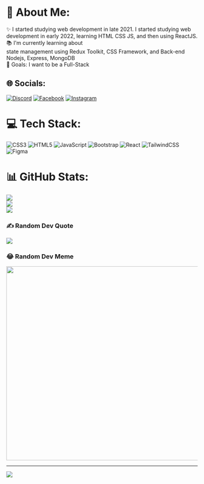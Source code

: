 # 💫 About Me:
✨ I started studying web development in late 2021. I started studying web development in early 2022, learning HTML CSS JS, and then using ReactJS.<br>📚 I'm currently learning about<br>state management using Redux Toolkit, CSS Framework, and Back-end Nodejs, Express, MongoDB<br>🎯 Goals: I want to be a Full-Stack


## 🌐 Socials:
[![Discord](https://img.shields.io/badge/Discord-%237289DA.svg?logo=discord&logoColor=white)](htttps://discord.gg/https://discordapp.com/users/748140866245492818/) [![Facebook](https://img.shields.io/badge/Facebook-%231877F2.svg?logo=Facebook&logoColor=white)](https://facebook.com/https://www.facebook.com/Thanathat159/) [![Instagram](https://img.shields.io/badge/Instagram-%23E4405F.svg?logo=Instagram&logoColor=white)](https://instagram.com/https://www.instagram.com/halay.x/) 

# 💻 Tech Stack:
![CSS3](https://img.shields.io/badge/css3-%231572B6.svg?style=for-the-badge&logo=css3&logoColor=white) ![HTML5](https://img.shields.io/badge/html5-%23E34F26.svg?style=for-the-badge&logo=html5&logoColor=white) ![JavaScript](https://img.shields.io/badge/javascript-%23323330.svg?style=for-the-badge&logo=javascript&logoColor=%23F7DF1E) ![Bootstrap](https://img.shields.io/badge/bootstrap-%23563D7C.svg?style=for-the-badge&logo=bootstrap&logoColor=white) ![React](https://img.shields.io/badge/react-%2320232a.svg?style=for-the-badge&logo=react&logoColor=%2361DAFB) ![TailwindCSS](https://img.shields.io/badge/tailwindcss-%2338B2AC.svg?style=for-the-badge&logo=tailwind-css&logoColor=white) 	![Figma](https://img.shields.io/badge/figma-%23F24E1E.svg?style=for-the-badge&logo=figma&logoColor=white)
# 📊 GitHub Stats:
![](https://github-readme-stats.vercel.app/api?username=Beluga-Whale&theme=dark&hide_border=false&include_all_commits=false&count_private=false)<br/>
![](https://github-readme-streak-stats.herokuapp.com/?user=Beluga-Whale&theme=dark&hide_border=false)<br/>
![](https://github-readme-stats.vercel.app/api/top-langs/?username=Beluga-Whale&theme=dark&hide_border=false&include_all_commits=false&count_private=false&layout=compact)

### ✍️ Random Dev Quote
![](https://quotes-github-readme.vercel.app/api?type=horizontal&theme=radical)

### 😂 Random Dev Meme
<img src="https://random-memer.herokuapp.com/" width="512px"/>

---
[![](https://visitcount.itsvg.in/api?id=Beluga-Whale&icon=0&color=0)](https://visitcount.itsvg.in)
